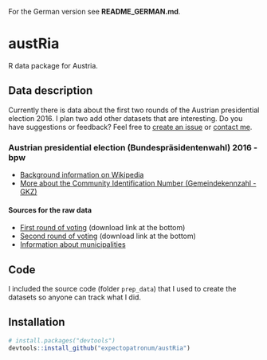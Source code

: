 For the German version see **README_GERMAN.md**.

# austRia
R data package for Austria.

## Data description

Currently there is data about the first two rounds of the Austrian presidential election 2016. I plan two add other datasets that are interesting. Do you have suggestions or feedback? Feel free to [create an issue](https://github.com/expectopatronum/austRia/issues) or [contact me](mailto:verena@haunschmid.name).

### Austrian presidential election (Bundespräsidentenwahl) 2016 - bpw

* [Background information on Wikipedia](https://en.wikipedia.org/wiki/Austrian_presidential_election,_2016)
* [More about the Community Identification Number (Gemeindekennzahl - GKZ)](https://en.wikipedia.org/wiki/Community_Identification_Number#Austria)

#### Sources for the raw data

* [First round of voting](http://www.bmi.gv.at/cms/BMI_wahlen/bundespraes/bpw_2016/Ergebnis.aspx) (download link at the bottom)
* [Second round of voting](http://www.bmi.gv.at/cms/BMI_wahlen/bundespraes/bpw_2016/Ergebnis_2WG.aspx) (download link at the bottom)
* [Information about municipalities](https://www.statistik.at/web_de/klassifikationen/regionale_gliederungen/gemeinden/index.html)

## Code

I included the source code (folder `prep_data`) that I used to create the datasets so anyone can track what I did.

## Installation

```R
# install.packages("devtools")
devtools::install_github("expectopatronum/austRia")
```
